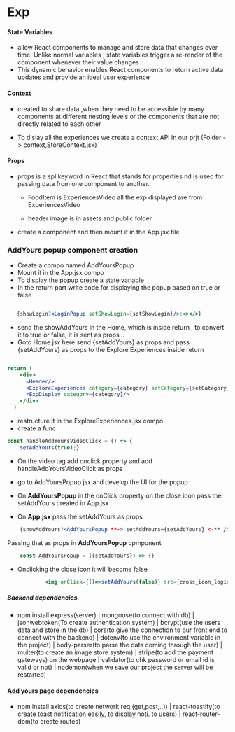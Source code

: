 # Exp

#### State Variables 

- allow React components to manage and store data that changes over time. Unlike normal variables , state variables trigger a re-render of the component whenever their value changes
- This dynamic behavior enables React components to return active data updates and provide an ideal user experience

#### Context 

- created to share data ,when they need to be accessible by many components at different nesting levels or the components that are not directly related to each other

- To dislay all the experiences we create a context API in our prjt (Folder -> context,StoreContext.jsx)

#### Props

- props is a spl keyword in React that stands for properties nd is used for passing data from one component to another.
  
  - FoodItem is ExperiencesVideo
    all the exp displayed are from ExperiencesVideo

  - header image is in assets and public folder

- create a component and then mount it in the App.jsx file

### AddYours popup component creation

- Create a compo named AddYoursPopup
- Mount it in the App.jsx compo
- To display the popup create a state variable
- In the return part write code for displaying the popup based on true or false     
  
```jsx

   {showLogin?<LoginPopup setShowLogin={setShowLogin}/>:<></>} 
```

- send the showAddYours in the Home, which is inside return , to convert it to true or false, it is sent as props ..
- Goto Home.jsx here send  {setAddYours} as props and pass {setAddYours} as props to the Explore Experiences inside return

```jsx

return (
    <div>
      <Header/>
      <ExploreExperiences category={category} setCategory={setCategory} setAddYours={setAddYours}/>
      <ExpDisplay category={category}/>
    </div>
  ) 
```

-  restructure it in the ExploreExperiences.jsx compo 
- create a func 

```jsx
const handleAddYoursVideoClick = () => {
    setAddYours(true);}
```

- On the video tag add onclick property and add handleAddYoursVideoClick as props
- go to AddYoursPopup.jsx and develop the UI for the popup

- On **AddYoursPopup** in the onClick property on the close icon pass the setAddYours created in App.jsx
- On **App.jsx** pass the setAddYours as props
  
```jsx
    {showAddYours?<AddYoursPopup **-> setAddYours={setAddYours} <-** />:<></>}
```

Passing that as props in **AddYoursPopup** cpmponent

```jsx
    const AddYoursPopup = ({setAddYours}) => {}

```

- Onclicking the close icon it will become false 

```jsx
            <img onClick={()=>setAddYours(false)} src={cross_icon_loginPopup.cross_icon} alt="" />

```

##### Backend dependencies

- npm install express(server)  |  mongoose(to connect with db)  |  jsonwebtoken(To create authentication system)  |  bcrypt(use the users data and store in the db)  |  cors(to give the connection to our front end to connect with the backend)  |  dotenv(to use the environment variable in the project)  |  body-parser(to parse the data coming through the user) |
multer(to create an image store system) | stripe(to add the payment gateways) on the webpage  |  validator(to chk password or email id is valid or not)  |  nodemon(when we save our project the server will be restarted)
  
#### Add yours page dependencies

- npm install axios(to create network req (get,post,..))  |  react-toastify(to create toast notification easily, to display noti. to users)  |  react-router-dom(to create routes)